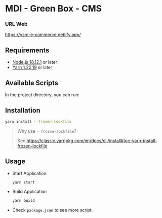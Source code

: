 # MDI - Green Box - CMS

### URL Web
https://vsm-e-commerce.netlify.app/

## Requirements

- [Node.js 18.12.1](https://nodejs.org) or later
- [Yarn 1.22.19](https://classic.yarnpkg.com) or later


## Available Scripts

In the project directory, you can run:

## Installation

```bash
yarn install --frozen-lockfile
```

> Why use `--frozen-lockfile`?
>
> See https://classic.yarnpkg.com/en/docs/cli/install#toc-yarn-install-frozen-lockfile

## Usage

- Start Application
  ```bash
  yarn start
  ```
- Build Application
  ```bash
  yarn build
  ```
- Check `package.json` to see more script.